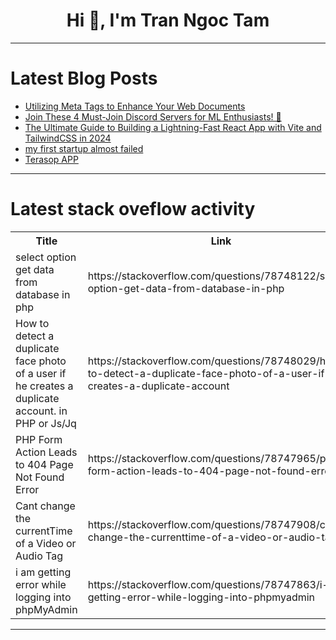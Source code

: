 <h1 align="center">Hi 👋, I'm Tran Ngoc Tam</h1>

---

# Latest Blog Posts 
<!-- BLOG-POST-LIST:START -->
- [Utilizing Meta Tags to Enhance Your Web Documents](https://dev.to/mdhassanpatwary/utilizing-meta-tags-to-enhance-your-web-documents-2glm)
- [Join These 4 Must-Join Discord Servers for ML Enthusiasts! 🚀](https://dev.to/ma7dev/join-these-4-must-join-discord-servers-for-ml-enthusiasts-4j83)
- [The Ultimate Guide to Building a Lightning-Fast React App with Vite and TailwindCSS in 2024](https://dev.to/vyan/the-ultimate-guide-to-building-a-lightning-fast-react-app-with-vite-and-tailwindcss-in-2024-10cj)
- [my first startup almost failed](https://dev.to/darkinventor/my-first-startup-almost-failed-2fgj)
- [Terasop APP](https://dev.to/terasop/terasop-app-a8a)
<!-- BLOG-POST-LIST:END -->

---

# Latest stack oveflow activity
<table>
  <tr><th>Title</th><th>Link</th></tr>
  <!-- STACKOVERFLOW:START --><tr><td>select option get data from database in php</td><td>https://stackoverflow.com/questions/78748122/select-option-get-data-from-database-in-php</td></tr><tr><td>How to detect a duplicate face photo of a user if he creates a duplicate account. in PHP or Js/Jq</td><td>https://stackoverflow.com/questions/78748029/how-to-detect-a-duplicate-face-photo-of-a-user-if-he-creates-a-duplicate-account</td></tr><tr><td>PHP Form Action Leads to 404 Page Not Found Error</td><td>https://stackoverflow.com/questions/78747965/php-form-action-leads-to-404-page-not-found-error</td></tr><tr><td>Cant change the currentTime of a Video or Audio Tag</td><td>https://stackoverflow.com/questions/78747908/cant-change-the-currenttime-of-a-video-or-audio-tag</td></tr><tr><td>i am getting error while logging into phpMyAdmin</td><td>https://stackoverflow.com/questions/78747863/i-am-getting-error-while-logging-into-phpmyadmin</td></tr><!-- STACKOVERFLOW:END -->
</table>

---


